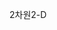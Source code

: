 <span data-ttu-id="61c47-101">2차원</span><span class="sxs-lookup"><span data-stu-id="61c47-101">2-D</span></span>